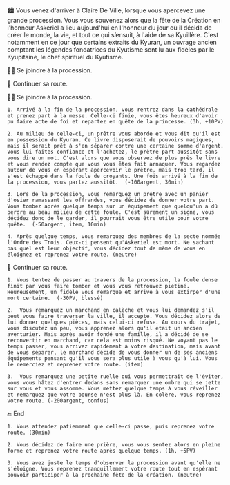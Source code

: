 🏙 Vous venez d'arriver à Claire De Ville, lorsque vous apercevez une grande procession. Vous vous souvenez alors que la fête de la Création en l'honneur Askeriel a lieu aujourd'hui en l'honneur du jour où il décida de créer le monde, la vie, et tout ce qui s’ensuit, à l'aide de sa Kyuillère. C'est notamment en ce jour que certains extraits du Kyuran, un ouvrage ancien comptant les légendes fondatrices du Kyutisme sont lu aux fidèles par le Kyupitaine, le chef spirituel du Kyutisme.

 🚶‍♂ Se joindre à la procession.
 
 🏃 Continuer sa route.

 🚶‍♂ Se joindre à la procession.

    1. Arrivé à la fin de la procession, vous rentrez dans la cathédrale et prenez part à la messe. Celle-ci finie, vous êtes heureux d'avoir pu faire acte de foi et repartez en quête de la princesse. (3h, +10PV)
    
    2. Au milieu de celle-ci, un prêtre vous aborde et vous dit qu'il est en possession du Kyuran. Ce livre disposerait de pouvoirs magiques, mais il serait prêt à s'en séparer contre une certaine somme d'argent. Vous lui faites confiance et l'achetez, le prêtre part aussitôt sans vous dire un mot. C'est alors que vous observez de plus près le livre et vous rendez compte que vous vous êtes fait arnaquer. Vous regardez autour de vous en espérant apercevoir le prêtre, mais trop tard, il s'est échappé dans la foule de croyants. Une fois arrivé à la fin de la procession, vous partez aussitôt.  (-100argent, 30min)
    
    3. Lors de la procession, vous remarquez un prêtre avec un panier d'osier ramassant les offrandes, vous décidez de donner votre part. Vous tombez après quelque temps sur un équipement que quelqu'un a dû perdre au beau milieu de cette foule. C'est sûrement un signe, vous décidez donc de le garder, il pourrait vous être utile pour votre quête.  (-50argent, item, 10min)
    
    4. Après quelque temps, vous remarquez des membres de la secte nommée l'Ordre des Trois. Ceux-ci pensent qu'Askeriel est mort. Ne sachant pas quel est leur objectif, vous décidez tout de même de vous en éloignez et reprenez votre route. (neutre)

 🏃 Continuer sa route.

    1. Vous tentez de passer au travers de la procession, la foule dense finit par vous faire tomber et vous vous retrouvez piétiné. Heureusement, un fidèle vous remarque et arrive à vous extirper d'une mort certaine.  (-30PV, blessé)
    
    2.  Vous remarquez un marchand en calèche et vous lui demandez s'il peut vous faire traverser la ville, il accepte. Vous décidez alors de lui donner quelques pièces, mais celui-ci refuse. Au cours du trajet, vous discutez un peu, vous apprenez alors qu'il était un ancien aventurier. Mais après avoir fondé une famille, il a décidé de se reconvertir en marchand, car cela est moins risqué. Ne voyant pas le temps passer, vous arrivez rapidement à votre destination, mais avant de vous séparer, le marchand décide de vous donner un de ses anciens équipements pensant qu'il vous sera plus utile à vous qu'à lui. Vous le remerciez et reprenez votre route. (item)
    
    3.  Vous remarquez une petite ruelle qui vous permettrait de l'éviter, vous vous hâtez d'entrer dedans sans remarquer une ombre qui se jette sur vous et vous assomme. Vous mettez quelque temps à vous réveiller et remarquez que votre bourse n'est plus là. En colère, vous reprenez votre route. (-200argent, confus)

 🔚 End

    1. Vous attendez patiemment que celle-ci passe, puis reprenez votre route. (30min)
    
    2. Vous décidez de faire une prière, vous vous sentez alors en pleine forme et reprenez votre route après quelque temps. (1h, +5PV) 
    
    3. Vous avez juste le temps d'observer la procession avant qu'elle ne s'éloigne. Vous reprenez tranquillement votre route tout en espérant pouvoir participer à la prochaine fête de la création. (neutre)
